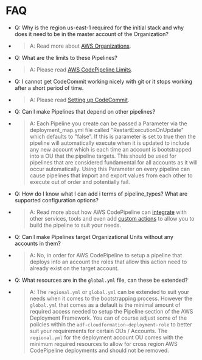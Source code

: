 # FAQ

- Q: Why is the region us-east-1 required for the initial stack and why does it need to be in the master account of the Organization?
- > A: Read more about [AWS Organizations](https://docs.aws.amazon.com/organizations/latest/APIReference/Welcome.html).

- Q: What are the limits to these Pipelines?
- > A: Please read [AWS CodePipeline Limits](https://docs.aws.amazon.com/codepipeline/latest/userguide/limits.html).

- Q: I cannot get CodeCommit working nicely with git or it stops working after a short period of time.
- > A: Please read [Setting up CodeCommit](https://docs.aws.amazon.com/codecommit/latest/userguide/setting-up.html).

- Q: Can I make Pipelines that depend on other pipelines?
- > A: Each Pipeline you create can be passed a Parameter via the deployment_map.yml file called "RestartExecutionOnUpdate" which defaults to "false". If this is parameter is set to true then the pipeline will automatically execute when it is updated to include any new account which is each time an account is bootstrapped into a OU that the pipeline targets. This should be used for pipelines that are considered fundamental for all accounts as it will occur automatically. Using this Parameter on every pipeline can cause pipelines that import and export values from each other to execute out of order and potentially fail.

- Q: How do I know what I can add i terms of pipeline_types? What are supported configuration options?
- > A: Read more about how AWS CodePipeline can [integrate](https://aws.amazon.com/codepipeline/product-integrations/) with other services, tools and even add [custom actions](https://docs.aws.amazon.com/codepipeline/latest/userguide/actions-create-custom-action.html) to allow you to build the pipeline to suit your needs.

- Q: Can I make Pipelines target Organizational Units without any accounts in them?
- > A: No, in order for AWS CodePipeline to setup a pipeline that deploys into an account the roles that allow this action need to already exist on the target account.

- Q: What resources are in the `global.yml` file, can these be extended?
- > A: The `regional.yml` or `global.yml` can be extended to suit your needs when it comes to the bootstrapping process. However the `global.yml` that comes as a default is the minimal amount of required access needed to setup the Pipeline section of the AWS Deployment Framework. You can of course adjust some of the policies within the `adf-cloudformation-deployment-role` to better suit your requirements for certain OUs / Accounts. The `regional.yml` for the deployment account OU comes with the minimum required resources to allow for cross region AWS CodePipeline deployments and should not be removed.